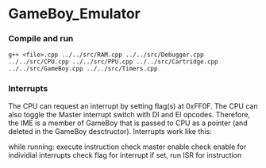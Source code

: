 # GameBoy_Emulator

### Compile and run 
```
g++ <file>.cpp ../../src/RAM.cpp ../../src/Debugger.cpp ../../src/CPU.cpp ../../src/PPU.cpp ../../src/Cartridge.cpp ../../src/GameBoy.cpp ../../src/Timers.cpp
```


### Interrupts
The CPU can request an interrupt by setting flag(s) at 0xFF0F. The CPU can also toggle the Master interrupt switch with DI and EI opcodes. Therefore, the IME is a member of GameBoy that is passed to CPU as a pointer (and deleted in the GameBoy desctructor). 
Interrupts work like this: 

while running: 
  execute instruction
  check master enable
  check enable for individial interrupts
  check flag for interrupt
    if set, run ISR for instruction
